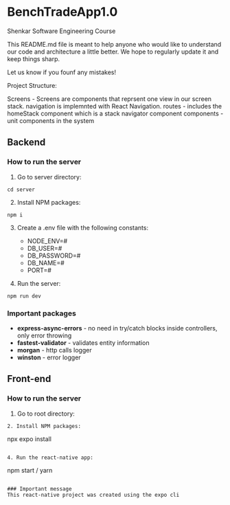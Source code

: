 # BenchTradeApp1.0
Shenkar Software Engineering Course  

This README.md file is meant to help anyone who would like to understand our code and architecture a little better. 
We hope to regularly update it and keep things sharp. 

Let us know if you founf any mistakes! 


Project Structure: 

Screens - Screens are components that reprsent one view in our screen stack. navigation is implemnted with React Navigation. 
routes  - includes the homeStack component which is a stack navigator component
components - unit components in the system 


## Backend
### How to run the server
1. Go to server directory:
```
cd server
```
2. Install NPM packages:
```
npm i
```
3. Create a .env file with the following constants:
      * NODE_ENV=#
      * DB_USER=#
      * DB_PASSWORD=#
      * DB_NAME=#
      * PORT=#
      
4. Run the server:
```
npm run dev
```

### Important packages
  - **express-async-errors** - no need in try/catch blocks inside controllers, only error throwing
  - **fastest-validator** - validates entity information
  - **morgan** - http calls logger
  - **winston** - error logger
  
  
  
  
## Front-end
### How to run the server
1. Go to root directory:
```
2. Install NPM packages:
```
 npx expo install
```
      
4. Run the react-native app:
```
npm start / yarn
```

### Important message 
This react-native project was created using the expo cli 

